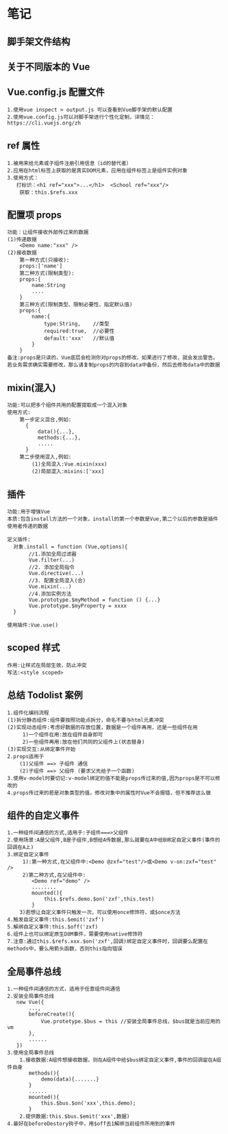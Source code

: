 # 笔记

## 脚手架文件结构

## 关于不同版本的 Vue

## Vue.config.js 配置文件

    1.使用vue inspect > output.js 可以查看到Vue脚手架的默认配置
    2.使用vue.config.js可以对脚手架进行个性化定制，详情见：https://cli.vuejs.org/zh

## ref 属性

    1.被用来给元素或子组件注册引用信息（id的替代者）
    2.应用在html标签上获取的是真实DOM元素，应用在组件标签上是组件实例对象
    3.使用方式：
       打标识：<h1 ref="xxx">...</h1>  <School ref="xxx"/>
        获取：this.$refs.xxx

## 配置项 props

    功能：让组件接收外部传过来的数据
    (1)传递数据
        <Demo name:"xxx" />
    (2)接收数据
        第一种方式(只接收):
        props:['name']
        第二种方式(限制类型):
        props:{
            name:String
            ....
        }
        第三种方式(限制类型、限制必要性、指定默认值)
        props:{
            name:{
                type:String,    //类型
                required:true,  //必要性
                default:'xxx'   //默认值
            }
        }
    备注:props是只读的，Vue底层会检测你对props的修改，如果进行了修改，就会发出警告。若业务需求确实需要修改，那么请复制props的内容到data中备份，然后去修改data中的数据

## mixin(混入)

    功能:可以把多个组件共用的配置提取成一个混入对象
    使用方式:
        第一步定义混合,例如:
          {
              data(){...},
              methods:{...},
              .....
          }
        第二步使用混入,例如:
            (1)全局混入:Vue.mixin(xxx)
            (2)局部混入:mixins:['xxx]

## 插件

    功能:用于增强Vue
    本质:包含install方法的一个对象，install的第一个参数是Vue,第二个以后的参数是插件使用者传递的数据

    定义插件:
      对象.install = function (Vue,options){
           //1.添加全局过滤器
           Vue.filter(...)
           //2. 添加全局指令
           Vue.directive(...)
           //3. 配置全局混入(合)
           Vue.mixin(...)
           //4.添加实例方法
           Vue.prototype.$myMethod = function () {...}
           Vue.prototype.$myProperty = xxxx
      }

    使用插件:Vue.use()

## scoped 样式

    作用:让样式在局部生效，防止冲突
    写法:<style scoped>

## 总结 Todolist 案例

    1.组件化编码流程
    (1)拆分静态组件:组件要按照功能点拆分，命名不要与html元素冲突
    (2)实现动态组件:考虑好数据的存放位置，数据是一个组件再用，还是一些组件在用
         1)一个组件在用:放在组件自身即可
         2)一些组件再用:放在他们共同的父组件上(状态替身)
    (3)实现交互:从绑定事件开始
    2.props适用于
        (1)父组件 ==> 子组件 通信
        (2)子组件 ==> 父组件 (要求父先给子一个函数)
    3.使用v-model时要切记:v-model绑定的值不能是props传过来的值,因为props是不可以修改的
    4.props传过来的若是对象类型的值，修改对象中的属性时Vue不会报错，但不推荐这么做

## 组件的自定义事件

    1.一种组件间通信的方式,适用于:子组件===>父组件
    2.使用场景:A是父组件,B是子组件,B想给A传数据,那么就要在A中给B绑定自定义事件(事件的回调在A上)
    3.绑定自定义事件
         1):第一种方式,在父组件中:<Demo @zxf="test"/>或<Demo v-on:zxf="test" />
         2)第二种方式,在父组件中:
            <Demo ref="demo" />
            ........
            mounted(){
                this.$refs.demo.$on('zxf',this.test)
            }
        3)若想让自定义事件只触发一次，可以使用once修饰符，或$once方法
    4.触发自定义事件:this.$emit('zxf')
    5.解绑自定义事件:this.$off('zxf)
    6.组件上也可以绑定原生DOM事件，需要使用native修饰符
    7.注意:通过this.$refs.xxx.$on('zxf',回调)绑定自定义事件时，回调要么配置在methods中，要么用箭头函数，否则this指向错误

## 全局事件总线

    1.一种组件间通信的方式，适用于任意组件间通信
    2.安装全局事件总线
       new Vue({
           ...,
           beforeCreate(){
               Vue.protetype.$bus = this //安装全局事件总线，$bus就是当前应用的vm
           },
           ......
       })
    3.使用全局事件总线
        1.接收数据:A组件想接收数据，则在A组件中给$bus绑定自定义事件,事件的回调留在A组件自身
           methods(){
               demo(data){.......}
           }
           ......
           mounted(){
               this.$bus.$on('xxx',this.demo);
           }
        2.提供数据:this.$bus.$emit('xxx',数据)
    4.最好在beforeDestory钩子中，用$off去1解绑当前组件所用到的事件
